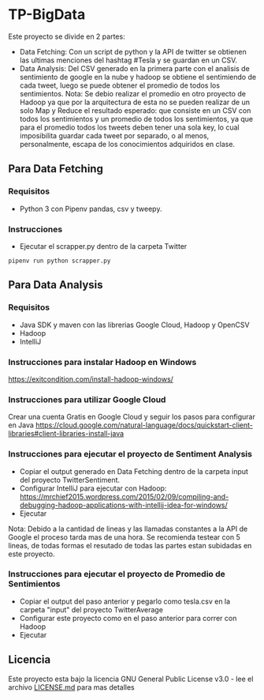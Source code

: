 # TP-BigData

Este proyecto se divide en 2 partes:
 
 * Data Fetching: Con un script de python y la API de twitter se obtienen las ultimas menciones del hashtag #Tesla y se guardan en un CSV.
 * Data Analysis: Del CSV generado en la primera parte con el analisis de sentimiento de google en la nube y hadoop se obtiene el sentimiendo de cada tweet, luego se puede obtener el promedio de todos los sentimientos.
Nota: Se debio realizar el promedio en otro proyecto de Hadoop ya que por la arquitectura de esta no se pueden realizar de un solo Map y Reduce el resultado esperado: que consiste en un CSV con todos los sentimientos y un promedio de todos los sentimientos, ya que para el promedio todos los tweets deben tener una sola key, lo cual imposibilita guardar cada tweet por separado, o al menos, personalmente, escapa de los conocimientos adquiridos en clase.


## Para Data Fetching
  
### Requisitos

* Python 3 con Pipenv pandas, csv y tweepy.

### Instrucciones

* Ejecutar el scrapper.py dentro de la carpeta Twitter

```
pipenv run python scrapper.py
```

## Para Data Analysis

### Requisitos

* Java SDK y maven con las librerias Google Cloud, Hadoop y OpenCSV
* Hadoop
* IntelliJ

### Instrucciones para instalar Hadoop en Windows
https://exitcondition.com/install-hadoop-windows/

### Instrucciones para utilizar Google Cloud

Crear una cuenta Gratis en Google Cloud y seguir los pasos para configurar en Java
https://cloud.google.com/natural-language/docs/quickstart-client-libraries#client-libraries-install-java

### Instrucciones para ejecutar el proyecto de Sentiment Analysis

* Copiar el output generado en Data Fetching dentro de la carpeta input del proyecto TwitterSentiment.
* Configurar IntelliJ para ejecutar con Hadoop: https://mrchief2015.wordpress.com/2015/02/09/compiling-and-debugging-hadoop-applications-with-intellij-idea-for-windows/
* Ejecutar

Nota: Debido a la cantidad de lineas y las llamadas constantes a la API de Google el proceso tarda mas de una hora. Se recomienda testear con 5 lineas, de todas formas el resutado de todas las partes estan subidadas en este proyecto.

### Instrucciones para ejecutar el proyecto de Promedio de Sentimientos

* Copiar el output del paso anterior y pegarlo como tesla.csv en la carpeta "input" del proyecto TwitterAverage
* Configurar este proyecto como en el paso anterior para correr con Hadoop
* Ejecutar

## Licencia

Este proyecto esta bajo la licencia GNU General Public License v3.0 - lee el archivo [LICENSE.md](LICENSE.md) para mas detalles
